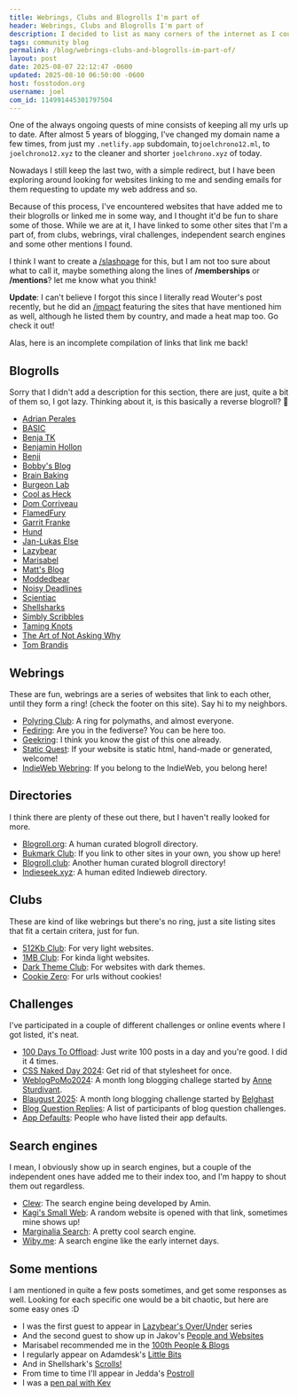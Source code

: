 ```yaml
---
title: Webrings, Clubs and Blogrolls I'm part of
header: Webrings, Clubs and Blogrolls I'm part of
description: I decided to list as many corners of the internet as I could find, where my website is listed for one reason or another.
tags: community blog
permalink: /blog/webrings-clubs-and-blogrolls-im-part-of/
layout: post
date: 2025-08-07 22:12:47 -0600
updated: 2025-08-10 06:50:00 -0600
host: fosstodon.org
username: joel
com_id: 114991445301797504
---
```


One of the always ongoing quests of mine consists of keeping all my urls up to date. After almost 5 years of blogging, I've changed my domain name a few times, from just my `.netlify.app` subdomain, to`joelchrono12.ml`, to `joelchrono12.xyz` to the cleaner and shorter `joelchrono.xyz` of today.

Nowadays I still keep the last two, with a simple redirect, but I have been exploring around looking for websites linking to me and sending emails for them requesting to update my web address and so.

Because of this process, I've encountered websites that have added me to their blogrolls or linked me in some way, and I thought it'd be fun to share some of those. While we are at it, I have linked to some other sites that I'm a part of, from clubs, webrings, viral challenges, independent search engines and some other mentions I found.

I think I want to create a [/slashpage](https://slashpages.net) for this, but I am not too sure about what to call it, maybe something along the lines of **/memberships** or **/mentions**? let me know what you think!

**Update**: I can't believe I forgot this since I literally read Wouter's post recently, but he did an [/impact](https://brainbaking.com/impact/) featuring the sites that have mentioned him as well, although he listed them by country, and made a heat map too. Go check it out!

Alas, here is an incomplete compilation of links that link me back!

## Blogrolls

Sorry that I didn't add a description for this section, there are just, quite a bit of them so, I got lazy. Thinking about it, is this basically a reverse blogroll? 🤯

- [Adrian Perales](https://adrianperales.com/blogroll)
- [BASIC](https://basic.bearblog.dev/bookmarks)
- [Benja TK](https://benjatk.com)
- [Benjamin Hollon](https://benjaminhollon.com/blogroll)
- [Benji](https://www.benji.dog/linkroll)
- [Bobby's Blog](https://bobbyhiltz.com/blogroll.html)
- [Brain Baking](https://brainbaking.com/links)
- [Burgeon Lab](https://burgeonlab.com/blogroll)
- [Cool as Heck](https://cool-as-heck.blog/favorites)
- [Dom Corriveau](https://blog.ctms.me/blogroll/)
- [FlamedFury](https://flamedfury.com/links/)
- [Garrit Franke](https://garrit.xyz/blogroll)
- [Hund](https://hunden.linuxkompis.se/bookmarks/weblogs/)
- [Jan-Lukas Else](https://jlelse.blog/blogroll)
- [Lazybear](https://lazybea.rs/links)
- [Marisabel](https://marisabel.nl/public/blogroll.php)
- [Matt's Blog](https://mtwb.blog/blogroll)
- [Moddedbear](https://moddedbear.com/bookmarks)
- [Noisy Deadlines](https://noisydeadlines.net/blogroll)
- [Scientiac](https://scientiac.space)
- [Shellsharks](https://shellsharks.com/blogroll)
- [Simbly Scribbles](https://simbly.me/blogroll/)
- [Taming Knots](https://tk-web.top/pages/connections)
- [The Art of Not Asking Why](https://taonaw.com/blogroll)
- [Tom Brandis](https://tombrandis.uk)

## Webrings

These are fun, webrings are a series of websites that link to each other, until they form a ring! (check the footer on this site). Say hi to my neighbors.

- [Polyring Club](https://polyring.club): A ring for polymaths, and almost everyone.
- [Fediring](https://fediring.net): Are you in the fediverse? You can be here too.
- [Geekring](https://geekring.net): I think you know the gist of this one already.
- [Static Quest](https://static.quest): If your website is static html, hand-made or generated, welcome!
- [IndieWeb Webring](https://xn--sr8hvo.ws): If you belong to the IndieWeb, you belong here!


## Directories

I think there are plenty of these out there, but I haven't really looked for more.

- [Blogroll.org](https://blogroll.org): A human curated blogroll directory.
- [Bukmark Club](https://bukmark.club): If you link to other sites in your own, you show up here!
- [Blogroll.club](https://blogroll.club): Another human curated blogroll directory!
- [Indieseek.xyz](https://indieseek.xyz): A human edited Indieweb directory.

## Clubs

These are kind of like webrings but there's no ring, just a site listing sites that fit a certain critera, just for fun.

- [512Kb Club](https://512kb.club): For very light websites.
- [1MB Club](https://1mb.club): For kinda light websites.
- [Dark Theme Club](https://darktheme.club): For websites with dark themes.
- [Cookie Zero](https://edleeman.co.uk/cookie-zero/): For urls without cookies!

## Challenges

I've participated in a couple of different challenges or online events where I got listed, it's neat.

- [100 Days To Offload](https://100daystooffload.com): Just write 100 posts in a day and you're good. I did it 4 times.
- [CSS Naked Day 2024](https://css-naked-day.org/2024.html): Get rid of that stylesheet for once.
- [WeblogPoMo2024](https://weblogpomo.club/participators): A month long blogging challege started by [Anne Sturdivant](https://anniegreens.omg.lol/).
- [Blaugust 2025](https://nerdgirlthoughts.game.blog/2025/08/03/blaugust2025-meet-the-mentors-blogroll/): A month long blogging challenge started by [Belghast](https://aggronaut.com/)
- [Blog Question Replies](https://birming.com/blog-question-replies): A list of participants of blog question challenges.
- [App Defaults](https://defaults.rknight.me): People who have listed their app defaults.

## Search engines

I mean, I obviously show up in search engines, but a couple of the independent ones have added me to their index too, and I'm happy to shout them out regardless.

- [Clew](https://clew.se): The search engine being developed by Amin.
- [Kagi's Small Web](https://kagi.com/smallweb/): A random website is opened with that link, sometimes mine shows up!
- [Marginalia Search](https://marginalia-search.com/site/joelchrono.xyz?view=links): A pretty cool search engine.
- [Wiby.me](https://wiby.me): A search engine like the early internet days.

## Some mentions

I am mentioned in quite a few posts sometimes, and get some responses as well. Looking for each specific one would be a bit chaotic, but here are some easy ones :D

- I was the first guest to appear in [Lazybear's Over/Under](https://lazybea.rs/ovr-010) series
- And the second guest to show up in Jakov's [People and Websites](https://sheepdev.xyz/blog/people-and-websites-2-joel)
- Marisabel recommended me in the [100th People & Blogs](https://manuelmoreale.com/pb-marisabel-munoz)
- I regularly appear on Adamdesk's [Little Bits](https://adamsdesk.com/topic/littlebits)
- And in Shellshark's [Scrolls!](https://shellsharks.com/scrolls/)
- From time to time I'll appear in Jedda's [Postroll](https://notes.jeddacp.com/postroll/)
- I was a [pen pal with Kev](https://kevquirk.com/blog/february-2024-penpal-joel-chrono)
